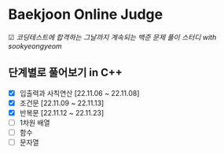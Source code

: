 # Baekjoon Online Judge
☑ *코딩테스트에 합격하는 그날까지 계속되는 백준 문제 풀이 스터디 with sookyeongyeom*

## 단계별로 풀어보기 in C++
- [x] 입출력과 사칙연산 [22.11.06 ~ 22.11.08]
- [x] 조건문 [22.11.09 ~ 22.11.13]
- [x] 반복문 [22.11.12 ~ 22.11.23]
- [ ] 1차원 배열
- [ ] 함수
- [ ] 문자열